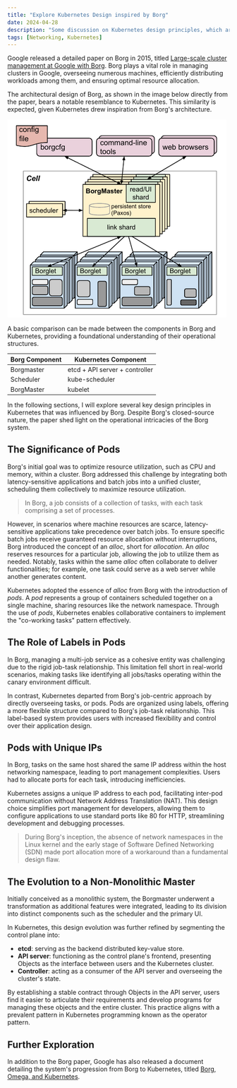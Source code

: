 ```yaml
---
title: "Explore Kubernetes Design inspired by Borg"
date: 2024-04-28
description: "Some discussion on Kubernetes design principles, which are inspired by Borg."
tags: [Networking, Kubernetes]
---
```


Google released a detailed paper on Borg in 2015, titled [Large-scale cluster management at Google with Borg](https://research.google/pubs/large-scale-cluster-management-at-google-with-borg/). Borg plays a vital role in managing clusters in Google, overseeing numerous machines, efficiently distributing workloads among them, and ensuring optimal resource allocation.

The architectural design of Borg, as shown in the image below directly from the paper, bears a notable resemblance to Kubernetes. This similarity is expected, given Kubernetes drew inspiration from Borg's architecture.

![20240501202535](https://raw.githubusercontent.com/zhengxinzx/images/main/picgo20240501202535.png)

A basic comparison can be made between the components in Borg and Kubernetes, providing a foundational understanding of their operational structures.

| Borg Component | Kubernetes Component           |
| -------------- | ------------------------------ |
| Borgmaster     | etcd + API server + controller |
| Scheduler      | kube-scheduler                 |
| BorgMaster     | kubelet                        |

In the following sections, I will explore several key design principles in Kubernetes that was influenced by Borg. Despite Borg's closed-source nature, the paper shed light on the operational intricacies of the Borg system.

## The Significance of Pods

Borg's initial goal was to optimize resource utilization, such as CPU and memory, within a cluster. Borg addressed this challenge by integrating both latency-sensitive applications and batch jobs into a unified cluster, scheduling them collectively to maximize resource utilization.

> In Borg, a job consists of a collection of tasks, with each task comprising a set of processes.

However, in scenarios where machine resources are scarce, latency-sensitive applications take precedence over batch jobs. To ensure specific batch jobs receive guaranteed resource allocation without interruptions, Borg introduced the concept of an *alloc*, short for *allocation*. An *alloc* reserves resources for a particular job, allowing the job to utilize them as needed. Notably, tasks within the same *alloc* often collaborate to deliver functionalities; for example, one task could serve as a web server while another generates content.

Kubernetes adopted the essence of *alloc* from Borg with the introduction of *pods*. A *pod* represents a group of containers scheduled together on a single machine, sharing resources like the network namespace. Through the use of *pods*, Kubernetes enables collaborative containers to implement the "co-working tasks" pattern effectively.

## The Role of Labels in Pods

In Borg, managing a multi-job service as a cohesive entity was challenging due to the rigid job-task relationship. This limitation fell short in real-world scenarios, making tasks like identifying all jobs/tasks operating within the canary environment difficult.

In contrast, Kubernetes departed from Borg's job-centric approach by directly overseeing tasks, or pods. Pods are organized using labels, offering a more flexible structure compared to Borg's job-task relationship. This label-based system provides users with increased flexibility and control over their application design.

## Pods with Unique IPs

In Borg, tasks on the same host shared the same IP address within the host networking namespace, leading to port management complexities. Users had to allocate ports for each task, introducing inefficiencies.

Kubernetes assigns a unique IP address to each pod, facilitating inter-pod communication without Network Address Translation (NAT). This design choice simplifies port management for developers, allowing them to configure applications to use standard ports like 80 for HTTP, streamlining development and debugging processes.

> During Borg's inception, the absence of network namespaces in the Linux kernel and the early stage of Software Defined Networking (SDN) made port allocation more of a workaround than a fundamental design flaw.

## The Evolution to a Non-Monolithic Master

Initially conceived as a monolithic system, the Borgmaster underwent a transformation as additional features were integrated, leading to its division into distinct components such as the scheduler and the primary UI.

In Kubernetes, this design evolution was further refined by segmenting the control plane into:

- **etcd**: serving as the backend distributed key-value store.
- **API server**: functioning as the control plane's frontend, presenting Objects as the interface between users and the Kubernetes cluster.
- **Controller**: acting as a consumer of the API server and overseeing the cluster's state.

By establishing a stable contract through Objects in the API server, users find it easier to articulate their requirements and develop programs for managing these objects and the entire cluster. This practice aligns with a prevalent pattern in Kubernetes programming known as the operator pattern.

## Further Exploration

In addition to the Borg paper, Google has also released a document detailing the system's progression from Borg to Kubernetes, titled [Borg, Omega, and Kubernetes](https://research.google/pubs/borg-omega-and-kubernetes/).
